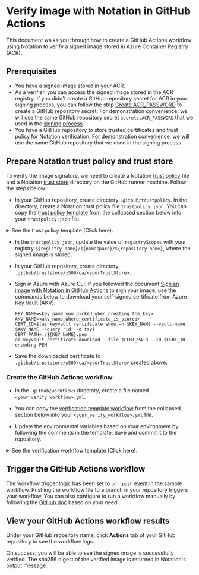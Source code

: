 # Verify image with Notation in GitHub Actions

This document walks you through how to create a GitHub Actions workflow using Notation to verify a signed image stored in Azure Container Registry (ACR).

## Prerequisites

- You have a signed image stored in your ACR. 
- As a verifier, you can access the signed image stored in the ACR registry. If you didn't create a GitHub repository secret for ACR in your signing process, you can follow the step [Create ACR_PASSWORD](sign-action.md#create-acr_password) to create a GitHub repository secret. For demonstration convenience, we will use the same GitHub repository secret `secrets.ACR_PASSWORD` that we used in the [signing process](sign-action.md).
- You have a GitHub repository to store trusted certificates and trust policy for Notation verification. For demonstration convenience, we will use the same GitHub repository that we used in the signing process.

## Prepare Notation trust policy and trust store 

To verify the image signature, we need to create a Notation [trust policy](https://github.com/notaryproject/specifications/blob/main/specs/trust-store-trust-policy.md#trust-policy) file and a Notation [trust store](https://github.com/notaryproject/specifications/blob/main/specs/trust-store-trust-policy.md#trust-store) directory on the GitHub runner machine. Follow the steps below:

- In your GitHub repository, create directory `.github/trustpolicy`. In the directory, create a Notation trust policy file `trustpolicy.json`. You can copy the [trust policy template](https://github.com/notation-playground/notation-integration-with-ACR-and-AKV/blob/template/.github/trustpolicy/trustpolicy.json) from the collapsed section below into your `trustpolicy.json` file. 

<details>

<summary>See the trust policy template (Click here).</summary>

```JSON
{
    "version": "1.0",
    "trustPolicies": [
        {
            "name": "<yourPolicyName>",
            "registryScopes": [ "<yourRegistry>.azurecr.io/<yourArtifact>" ],
            "signatureVerification": {
                "level" : "strict" 
            },
            "trustStores": [ "ca:<yourTrustStore>"],
            "trustedIdentities": [
                "*"
            ]
        }
    ]
}
```

</details>

- In the `trustpolicy.json`, update the value of `registryScopes` with your registry `${registry-name}/${namespace}/${repository-name}`, where the signed image is stored.

- In your GitHub repository, create directory `.github/truststore/x509/ca/<yourTrustStore>`. 

- Sign in Azure with Azure CLI. If you followed the document [Sign an image with Notation in GitHub Actions](sign-action.md) to sign your image, use the commands below to download your self-signed certificate from Azure Key Vault (AKV). 

  ```
  KEY_NAME=<key_name_you_picked_when_creating_the_key>
  AKV_NAME=<akv_name_where_certificate_is_stored>
  CERT_ID=$(az keyvault certificate show -n $KEY_NAME --vault-name $AKV_NAME --query 'id' -o tsv)
  CERT_PATH=./${KEY_NAME}.pem
  az keyvault certificate download --file $CERT_PATH --id $CERT_ID --encoding PEM
  ```

- Save the downloaded certificate to `.github/truststore/x509/ca/<yourTrustStore>` created above.

### Create the GitHub Actions workflow

- In the `.github/workflows` directory, create a file named `<your_verify_workflow>.yml`. 

- You can copy the [verification template workflow](https://github.com/notation-playground/notation-integration-with-ACR-and-AKV/blob/template/verify-template.yml) from the collapsed section below into your `<your_verify_workflow>.yml` file.

- Update the environmental variables based on your environment by following the comments in the template. Save and commit it to the repository.

<details>

<summary>See the verification workflow template (Click here).</summary>

```yaml
# Set up notation and verify an image stored in ACR
name: notation-github-actions-verify-template

on:
  push:

env:
  ACR_REGISTRY_NAME: <registry_name_of_your_ACR>                       # example: myRegistry.azurecr.io
  ACR_REPO_NAME: <repository_name_of_your_ACR>                         # example: myRepo
  target_artifact_reference: <ACR_REGISTRY_NAME/ACR_REPO_NAME@digest>  # example: myRegistry.azurecr.io/myRepo@sha256:abcdef
  NOTATION_EXPERIMENTAL: 1                                             # [Optional] when set, can use Referrers API in the workflow

jobs:
  notation-verify:
    runs-on: ubuntu-latest
    permissions:
      contents: read
      packages: write
    steps:
      - name: Checkout
        uses: actions/checkout@v3
      # Log into your ACR
      - name: docker login
        uses: azure/docker-login@v1
        with:
          login-server: ${{ env.ACR_OF_RELEASE }}
          username: ${{ env.ACR_USERNAME }}
          password: ${{ secrets.ACR_PASSWORD }}

      # Install Notation CLI, the default version is "1.0.0"
      - name: setup notation
        uses: notaryproject/notation-action/setup@main
      
      # Verify the image
      - name: verify image
        uses: notaryproject/notation-action/verify@main
        with:
          target_artifact_reference: ${{ env.target_artifact_reference }}
          trust_policy: .github/trustpolicy/trustpolicy.json
          trust_store: .github/truststore
          allow_referrers_api: 'true'
```

</details>

## Trigger the GitHub Actions workflow

The workflow trigger logic has been set to `on: push` [event](https://docs.github.com/en/actions/using-workflows/triggering-a-workflow#using-events-to-trigger-workflows) in the sample workflow. Pushing the workflow file to a branch in your repository triggers your workflow. You can also configure to run a workflow manually by following the [GitHub doc](https://docs.github.com/en/actions/using-workflows/manually-running-a-workflow) based on your need. 

## View your GitHub Actions workflow results

Under your GitHub repository name, click **Actions** tab of your GitHub repository to see the workflow logs.

On success, you will be able to see the signed image is successfully verified. The sha256 digest of the verified image is returned in Notation's output message.